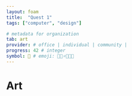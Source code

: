 ```yaml
---
layout: foam
title:  "Quest 1"
tags: ["computer", "design"]

# metadata for organization
tab: art
provider: # office | individual | community |  
progress: 42 # integer
symbol: 🧀 # emoji: 🌵🍕⭐💘🧀🐸
---
```


# Art
